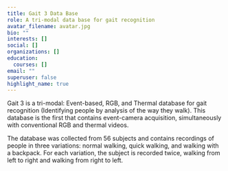 ```yaml
---
title: Gait 3 Data Base
role: A tri-modal data base for gait recognition
avatar_filename: avatar.jpg
bio: ""
interests: []
social: []
organizations: []
education:
  courses: []
email: ""
superuser: false
highlight_name: true
---
```

Gait 3 is a tri-modal: Event-based, RGB, and Thermal database for gait recognition (Identifying people by analysis of the way they walk). This database is the first that contains event-camera acquisition, simultaneously with conventional RGB and thermal videos. 

The database was collected from 56 subjects and contains recordings of people in three variations: normal walking, quick walking, and walking with a backpack. For each variation, the subject is recorded twice, walking from left to right and walking from right to left.
